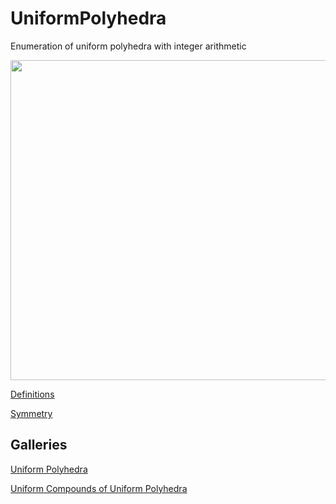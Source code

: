 # UniformPolyhedra
Enumeration of uniform polyhedra with integer arithmetic

<image src="Images/r{52x5}.png" width="512" />

[Definitions](Docs/Definitions.md)

[Symmetry](Docs/Symmetry.md)

## Galleries

[Uniform Polyhedra](Docs/Gallery-Simple.md)

[Uniform Compounds of Uniform Polyhedra](Docs/Gallery-Compound.md)
